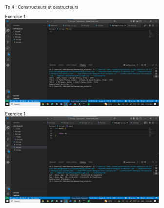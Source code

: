Tp 4 :  Constructeurs et destructeurs

Exercice 1 :
![image alt](https://github.com/laouysalma/Tp4cpp/blob/main/images/Ex1.png?raw=true)

Exercice 1 :
![image alt](https://github.com/laouysalma/Tp4cpp/blob/main/images/Ex2.png?raw=true)
